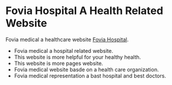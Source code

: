 # Fovia Hospital A Health Related Website 

Fovia medical a healthcare website [Fovia Hospital](https://ar-fovia-hospital.web.app).

* Fovia medical a hospital related website.
* This website is more helpful for your healthy health.
* This website is more pages website.
* Fovia medical website basde on a health care organization.
* Fovia medical representation a bast hospital and best doctors.


